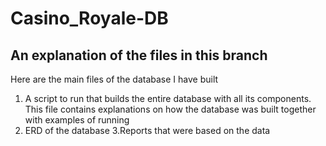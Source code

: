 # Casino_Royale-DB


## An explanation of the files in this branch

Here are the main files of the database I have built

1. A script to run that builds the entire database with all its components.  
   This file contains explanations on how the database was built together with examples of running
2. ERD of the database
3.Reports that were based on the data
